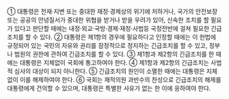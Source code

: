 ① 대통령은 천재·지변 또는 중대한 재정·경제상의 위기에 처하거나, 국가의 안전보장 또는 공공의 안녕질서가 중대한 위협을 받거나 받을 우려가 있어, 신속한 조치를 할 필요가 있다고 판단할 때에는 내정·외교·국방·경제·재정·사법등 국정전반에 걸쳐 필요한 긴급조치를 할 수 있다.
② 대통령은 제1항의 경우에 필요하다고 인정할 때에는 이 헌법에 규정되어 있는 국민의 자유와 권리를 잠정적으로 정지하는 긴급조치를 할 수 있고, 정부나 법원의 권한에 관하여 긴급조치를 할 수 있다.
③ 제1항과 제2항의 긴급조치를 한 때에는 대통령은 지체없이 국회에 통고하여야 한다.
④ 제1항과 제2항의 긴급조치는 사법적 심사의 대상이 되지 아니한다.
⑤ 긴급조치의 원인이 소멸한 때에는 대통령은 지체없이 이를 해제하여야 한다.
⑥ 국회는 재적의원 과반수의 찬성으로 긴급조치의 해제를 대통령에게 건의할 수 있으며, 대통령은 특별한 사유가 없는 한 이에 응하여야 한다.
